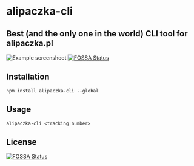 # alipaczka-cli
## Best (and the only one in the world) CLI tool for alipaczka.pl

![Example screenshoot](https://i.imgur.com/KA5kCzF.png)
[![FOSSA Status](https://app.fossa.io/api/projects/git%2Bgithub.com%2Fartur9010%2Falipaczka-cli.svg?type=shield)](https://app.fossa.io/projects/git%2Bgithub.com%2Fartur9010%2Falipaczka-cli?ref=badge_shield)

## Installation
`npm install alipaczka-cli --global`

## Usage
`alipaczka-cli <tracking number>`

## License
[![FOSSA Status](https://app.fossa.io/api/projects/git%2Bgithub.com%2Fartur9010%2Falipaczka-cli.svg?type=large)](https://app.fossa.io/projects/git%2Bgithub.com%2Fartur9010%2Falipaczka-cli?ref=badge_large)